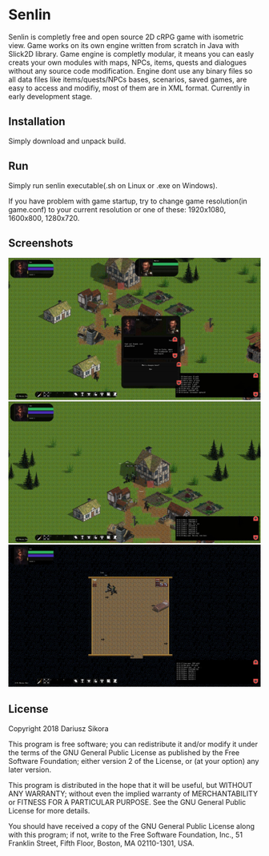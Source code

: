 # Senlin

Senlin is completly free and open source 2D cRPG game with isometric view. Game works on its own engine written from scratch in Java with Slick2D library. 
Game engine is completly modular, it means you can easly creats your own modules with maps, NPCs, items, quests and dialogues without any source code modification. 
Engine dont use any binary files so all data files like items/quests/NPCs bases, scenarios, saved games, are easy to access and modifiy, most of them are in XML format.
Currently in early development stage.

## Installation

Simply download and unpack build.

## Run

Simply run senlin executable(.sh on Linux or .exe on Windows).

If you have problem with game startup, try to change game resolution(in game.conf) to your current resolution or one of these: 1920x1080, 1600x800, 1280x720.

## Screenshots
![sc1](/screenshots/sc2.jpg)
![sc2](/screenshots/sc3.jpg)
![sc3](/screenshots/sc4.jpg)

## License

Copyright 2018 Dariusz Sikora

This program is free software; you can redistribute it and/or modify it under the terms of the GNU General Public License as published by the Free Software Foundation; either version 2 of the License, or (at your option) any later version. 

This program is distributed in the hope that it will be useful, but WITHOUT ANY WARRANTY; without even the implied warranty of MERCHANTABILITY or FITNESS FOR A PARTICULAR PURPOSE. See the GNU General Public License for more details.
 
You should have received a copy of the GNU General Public License along with this program; if not, write to the Free Software Foundation, Inc., 51 Franklin Street, Fifth Floor, Boston, MA 02110-1301, USA.

